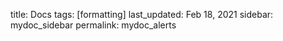 title: Docs
tags: [formatting]
last_updated: Feb 18, 2021
sidebar: mydoc_sidebar
permalink: mydoc_alerts
